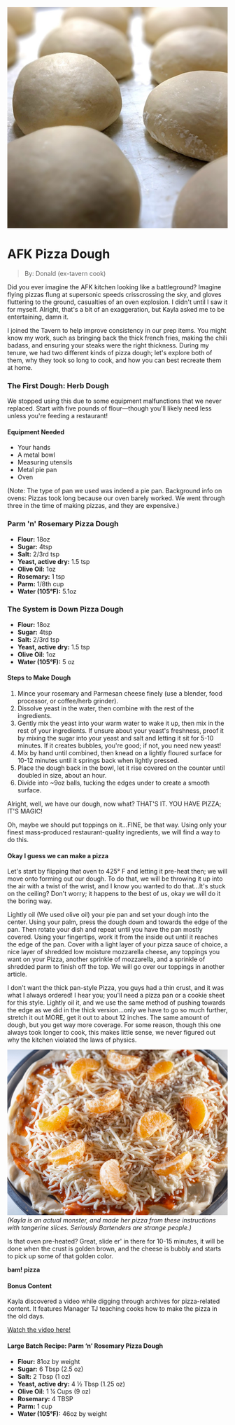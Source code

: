 ![dough](images/dough.webp "mmmm baby pizzas")
# AFK Pizza Dough
> By: Donald (ex-tavern cook)

Did you ever imagine the AFK kitchen looking like a battleground? Imagine flying pizzas flung at supersonic speeds crisscrossing the sky, and gloves fluttering to the ground, casualties of an oven explosion. I didn't until I saw it for myself. Alright, that's a bit of an exaggeration, but Kayla asked me to be entertaining, damn it.

I joined the Tavern to help improve consistency in our prep items. You might know my work, such as bringing back the thick french fries, making the chili badass, and ensuring your steaks were the right thickness. During my tenure, we had two different kinds of pizza dough; let's explore both of them, why they took so long to cook, and how you can best recreate them at home.

### The First Dough: Herb Dough

We stopped using this due to some equipment malfunctions that we never replaced. Start with five pounds of flour—though you'll likely need less unless you're feeding a restaurant!

#### Equipment Needed

- Your hands
- A metal bowl
- Measuring utensils
- Metal pie pan
- Oven

(Note: The type of pan we used was indeed a pie pan. Background info on ovens: Pizzas took long because our oven barely worked. We went through three in the time of making pizzas, and they are expensive.)

### Parm 'n' Rosemary Pizza Dough

- **Flour:** 18oz
- **Sugar:** 4tsp
- **Salt:** 2/3rd tsp
- **Yeast, active dry:** 1.5 tsp
- **Olive Oil:** 1oz
- **Rosemary:** 1 tsp
- **Parm:** 1/8th cup
- **Water (105°F):** 5.1oz

### The System is Down Pizza Dough

- **Flour:** 18oz
- **Sugar:** 4tsp
- **Salt:** 2/3rd tsp
- **Yeast, active dry:** 1.5 tsp
- **Olive Oil:** 1oz
- **Water (105°F):** 5 oz

#### Steps to Make Dough

1. Mince your rosemary and Parmesan cheese finely (use a blender, food processor, or coffee/herb grinder).
2. Dissolve yeast in the water, then combine with the rest of the ingredients.
3. Gently mix the yeast into your warm water to wake it up, then mix in the rest of your ingredients. If unsure about your yeast's freshness, proof it by mixing the sugar into your yeast and salt and letting it sit for 5-10 minutes. If it creates bubbles, you're good; if not, you need new yeast!
4. Mix by hand until combined, then knead on a lightly floured surface for 10-12 minutes until it springs back when lightly pressed.
5. Place the dough back in the bowl, let it rise covered on the counter until doubled in size, about an hour.
6. Divide into ~9oz balls, tucking the edges under to create a smooth surface.

Alright, well, we have our dough, now what? THAT'S IT. YOU HAVE PIZZA; IT'S MAGIC!

Oh, maybe we should put toppings on it…FINE, be that way. Using only your finest mass-produced restaurant-quality ingredients, we will find a way to do this.

#### Okay I guess we can make a pizza
Let's start by flipping that oven to 425° F and letting it pre-heat then; we will move onto forming out our dough. To do that, we will be throwing it up into the air with a twist of the wrist, and I know you wanted to do that…It's stuck on the ceiling? Don't worry; it happens to the best of us, okay we will do it the boring way.

Lightly oil (We used olive oil) your pie pan and set your dough into the center. Using your palm, press the dough down and towards the edge of the pan. Then rotate your dish and repeat until you have the pan mostly covered. Using your fingertips, work it from the inside out until it reaches the edge of the pan. Cover with a light layer of your pizza sauce of choice, a nice layer of shredded low moisture mozzarella cheese, any toppings you want on your Pizza, another sprinkle of mozzarella, and a sprinkle of shredded parm to finish off the top. We will go over our toppings in another article. 

I don't want the thick pan-style Pizza, you guys had a thin crust, and it was what I always ordered! I hear you; you'll need a pizza pan or a cookie sheet for this style. Lightly oil it, and we use the same method of pushing towards the edge as we did in the thick version…only we have to go so much further, stretch it out MORE, get it out to about 12 inches. The same amount of dough, but you get way more coverage. For some reason, though this one always took longer to cook, this makes little sense, we never figured out why the kitchen violated the laws of physics.

![This is the best pizza in the world, fight me -Kayla](images/thebestkindofpizza.webp "pizza")
_(Kayla is an actual monster, and made her pizza from these instructions with tangerine slices. Seriously Bartenders are strange people.)_

Is that oven pre-heated? Great, slide er' in there for 10-15 minutes, it will be done when the crust is golden brown, and the cheese is bubbly and starts to pick up some of that golden color.

**bam! pizza**

#### Bonus Content

Kayla discovered a video while digging through archives for pizza-related content. It features Manager TJ teaching cooks how to make the pizza in the old days.

[Watch the video here!](https://youtu.be/ZPUBA6rIADU)

#### Large Batch Recipe: Parm ‘n’ Rosemary Pizza Dough

- **Flour:** 81oz by weight
- **Sugar:** 6 Tbsp (2.5 oz)
- **Salt:** 2 Tbsp (1 oz)
- **Yeast, active dry:** 4 ½ Tbsp (1.25 oz)
- **Olive Oil:** 1 ¼ Cups (9 oz)
- **Rosemary:** 4 TBSP
- **Parm:** 1 cup
- **Water (105°F):** 46oz by weight

